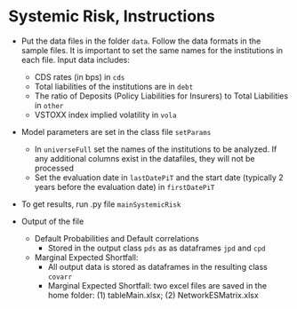 # Systemic Risk, Instructions 


+ Put the data files in the folder `data`. Follow the data formats in the sample files. It is important to set the same names for the institutions in each file. Input data includes:  

	+ CDS rates (in bps) in `cds`
	+ Total liabilities of the institutions are in `debt` 
	+ The ratio of Deposits (Policy Liabilities for Insurers) to Total Liabilities in `other`
	+ VSTOXX index implied volatility in `vola`
	
+ Model parameters are set in the class file `setParams`

	+ In `universeFull` set the names of the institutions to be analyzed. If any additional columns exist in the datafiles, they will not be processed
	+ Set the evaluation date in `lastDatePiT` and the start date (typically 2 years before the evaluation date) in `firstDatePiT`
	
+ To get results, run .py file `mainSystemicRisk`
+ Output of the file
	+ Default Probabilities and Default correlations
		+ Stored in the output class `pds` as as dataframes `jpd` and `cpd`
	+ Marginal Expected Shortfall: 
		+ All output data is stored as dataframes in the resulting class `covarr`
		+ Marginal Expected Shortfall: two excel files are saved in the home folder: (1) tableMain.xlsx; (2)  NetworkESMatrix.xlsx
